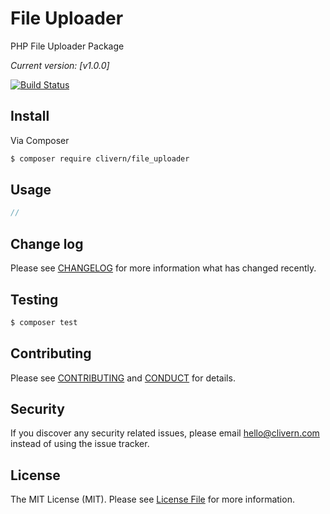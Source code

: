 # File Uploader

PHP File Uploader Package

*Current version: [v1.0.0]*

[![Build Status](https://travis-ci.org/Clivern/file_uploader.svg?branch=master)](https://travis-ci.org/Clivern/file_uploader)


## Install

Via Composer

``` bash
$ composer require clivern/file_uploader
```

## Usage

``` php
//
```

## Change log

Please see [CHANGELOG](CHANGELOG.md) for more information what has changed recently.

## Testing

``` bash
$ composer test
```

## Contributing

Please see [CONTRIBUTING](CONTRIBUTING.md) and [CONDUCT](CONDUCT.md) for details.

## Security

If you discover any security related issues, please email hello@clivern.com instead of using the issue tracker.

## License

The MIT License (MIT). Please see [License File](LICENSE.md) for more information.